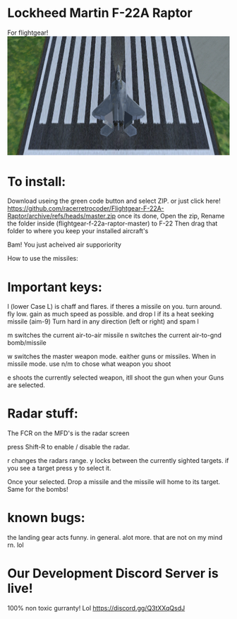 # Lockheed Martin F-22A Raptor
For flightgear!
![image](/pic.png)

# To install:
 Download useing the green code button and select ZIP. or just click here! https://github.com/racerretrocoder/Flightgear-F-22A-Raptor/archive/refs/heads/master.zip
once its done, Open the zip, Rename the folder inside (flightgear-f-22a-raptor-master) to F-22
Then drag that folder to where you keep your installed aircraft's

Bam! You just acheived air supporiority 

How to use the missiles:

# Important keys:

l (lower Case L) is chaff and flares. if theres a missile on you. turn around. fly low. gain as much speed as possible. and drop l
if its a heat seeking missile (aim-9)
Turn hard in any direction (left or right) and spam l

m switches the current air-to-air missile
n switches the current air-to-gnd bomb/missile

w switches the master weapon mode. eaither guns or missiles.
When in missile mode. use n/m to chose what weapon you shoot

e shoots the currently selected weapon, itll shoot the gun when your Guns are selected. 

# Radar stuff:

The FCR on the MFD's is the radar screen

press Shift-R to enable / disable the radar.

r changes the radars range.
y locks between the currently sighted targets. if you see a target press y to select it. 

Once your selected. Drop a missile and the missile will home to its target. Same for the bombs!

# known bugs:
the landing gear acts funny. in general. 
alot more. that are not on my mind rn. lol

# Our Development Discord Server is live!
100% non toxic gurranty! Lol
https://discord.gg/Q3tXXqQsdJ

